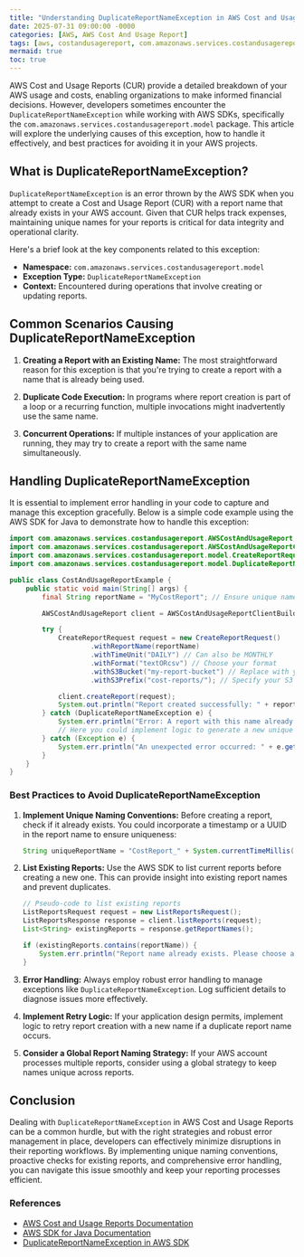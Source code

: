 ```yaml
---
title: "Understanding DuplicateReportNameException in AWS Cost and Usage Reports"
date: 2025-07-31 09:00:00 -0000
categories: [AWS, AWS Cost And Usage Report]
tags: [aws, costandusagereport, com.amazonaws.services.costandusagereport.model]
mermaid: true
toc: true
---
```



AWS Cost and Usage Reports (CUR) provide a detailed breakdown of your AWS usage and costs, enabling organizations to make informed financial decisions. However, developers sometimes encounter the `DuplicateReportNameException` while working with AWS SDKs, specifically the `com.amazonaws.services.costandusagereport.model` package. This article will explore the underlying causes of this exception, how to handle it effectively, and best practices for avoiding it in your AWS projects.

## What is DuplicateReportNameException?

`DuplicateReportNameException` is an error thrown by the AWS SDK when you attempt to create a Cost and Usage Report (CUR) with a report name that already exists in your AWS account. Given that CUR helps track expenses, maintaining unique names for your reports is critical for data integrity and operational clarity.

Here's a brief look at the key components related to this exception:

- **Namespace:** `com.amazonaws.services.costandusagereport.model`
- **Exception Type:** `DuplicateReportNameException`
- **Context:** Encountered during operations that involve creating or updating reports.

## Common Scenarios Causing DuplicateReportNameException

1. **Creating a Report with an Existing Name:** The most straightforward reason for this exception is that you're trying to create a report with a name that is already being used.

2. **Duplicate Code Execution:** In programs where report creation is part of a loop or a recurring function, multiple invocations might inadvertently use the same name.

3. **Concurrent Operations:** If multiple instances of your application are running, they may try to create a report with the same name simultaneously.

## Handling DuplicateReportNameException

It is essential to implement error handling in your code to capture and manage this exception gracefully. Below is a simple code example using the AWS SDK for Java to demonstrate how to handle this exception:

```java
import com.amazonaws.services.costandusagereport.AWSCostAndUsageReport;
import com.amazonaws.services.costandusagereport.AWSCostAndUsageReportClientBuilder;
import com.amazonaws.services.costandusagereport.model.CreateReportRequest;
import com.amazonaws.services.costandusagereport.model.DuplicateReportNameException;

public class CostAndUsageReportExample {
    public static void main(String[] args) {
        final String reportName = "MyCostReport"; // Ensure unique name for reports

        AWSCostAndUsageReport client = AWSCostAndUsageReportClientBuilder.standard().build();

        try {
            CreateReportRequest request = new CreateReportRequest()
                    .withReportName(reportName)
                    .withTimeUnit("DAILY") // Can also be MONTHLY
                    .withFormat("textORcsv") // Choose your format
                    .withS3Bucket("my-report-bucket") // Replace with your S3 bucket
                    .withS3Prefix("cost-reports/"); // Specify your S3 prefix

            client.createReport(request);
            System.out.println("Report created successfully: " + reportName);
        } catch (DuplicateReportNameException e) {
            System.err.println("Error: A report with this name already exists: " + reportName);
            // Here you could implement logic to generate a new unique report name or alert the user.
        } catch (Exception e) {
            System.err.println("An unexpected error occurred: " + e.getMessage());
        }
    }
}
```

### Best Practices to Avoid DuplicateReportNameException

1. **Implement Unique Naming Conventions:** Before creating a report, check if it already exists. You could incorporate a timestamp or a UUID in the report name to ensure uniqueness:

   ```java
   String uniqueReportName = "CostReport_" + System.currentTimeMillis();
   ```

2. **List Existing Reports:** Use the AWS SDK to list current reports before creating a new one. This can provide insight into existing report names and prevent duplicates.

   ```java
   // Pseudo-code to list existing reports
   ListReportsRequest request = new ListReportsRequest();
   ListReportsResponse response = client.listReports(request);
   List<String> existingReports = response.getReportNames();

   if (existingReports.contains(reportName)) {
       System.err.println("Report name already exists. Please choose a different name.");
   }
   ```

3. **Error Handling:** Always employ robust error handling to manage exceptions like `DuplicateReportNameException`. Log sufficient details to diagnose issues more effectively.

4. **Implement Retry Logic:** If your application design permits, implement logic to retry report creation with a new name if a duplicate report name occurs.

5. **Consider a Global Report Naming Strategy:** If your AWS account processes multiple reports, consider using a global strategy to keep names unique across reports.

## Conclusion

Dealing with `DuplicateReportNameException` in AWS Cost and Usage Reports can be a common hurdle, but with the right strategies and robust error management in place, developers can effectively minimize disruptions in their reporting workflows. By implementing unique naming conventions, proactive checks for existing reports, and comprehensive error handling, you can navigate this issue smoothly and keep your reporting processes efficient.

### References

- [AWS Cost and Usage Reports Documentation](https://docs.aws.amazon.com/AmazonCloudWatch/latest/monitoring/what-is-acr.html)
- [AWS SDK for Java Documentation](https://docs.aws.amazon.com/sdk-for-java/latest/developer-guide/home.html)
- [DuplicateReportNameException in AWS SDK](https://docs.aws.amazon.com/sdk-for-java/latest/reference/com/amazonaws/services/costandusagereport/model/DuplicateReportNameException.html)
